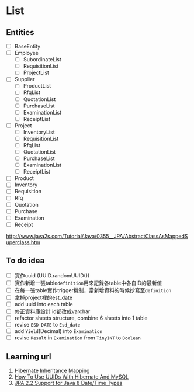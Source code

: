 # List

## Entities

- [ ] BaseEntity
- [ ] Employee
  - [ ] SubordinateList
  - [ ] RequisitionList
  - [ ] ProjectList
- [ ] Supplier
  - [ ] ProductList
  - [ ] RfqList
  - [ ] QuotationList
  - [ ] PurchaseList
  - [ ] ExaminationList
  - [ ] ReceiptList
- [ ] Project
  - [ ] InventoryList
  - [ ] RequisitionList
  - [ ] RfqList
  - [ ] QuotationList
  - [ ] PurchaseList
  - [ ] ExaminationList
  - [ ] ReceiptList
- [ ] Product
- [ ] Inventory
- [ ] Requisition
- [ ] Rfq
- [ ] Quotation
- [ ] Purchase
- [ ] Examination
- [ ] Receipt

<http://www.java2s.com/Tutorial/Java/0355__JPA/AbstractClassAsMappedSuperclass.htm>

## To do idea

- [ ] 實作uuid (UUID.randomUUID())
- [ ] 實作新增一張table`definition`用來記錄各table中各自ID的最新值
- [ ] 在每一張table實作trigger機制，當新增資料的時候抄寫至`definition`
- [ ] 拿掉project裡的est_date
- [ ] add uuid into each table
- [ ] 修正資料庫設計 id都改成varchar
- [ ] refactor sheets structure, combine 6 sheets into 1 table
- [ ] revise `ESD DATE` to `Esd_date`
- [ ] add `Yield`(Decimal) into `Examination`
- [ ] revise `Result` in `Examination` from `TinyINT` to `Boolean`

## Learning url

1. [Hibernate Inheritance Mapping](https://www.baeldung.com/hibernate-inheritance)
2. [How To Use UUIDs With Hibernate And MySQL](https://phauer.com/2016/uuids-hibernate-mysql/)
3. [JPA 2.2 Support for Java 8 Date/Time Types](https://www.baeldung.com/jpa-java-time)
